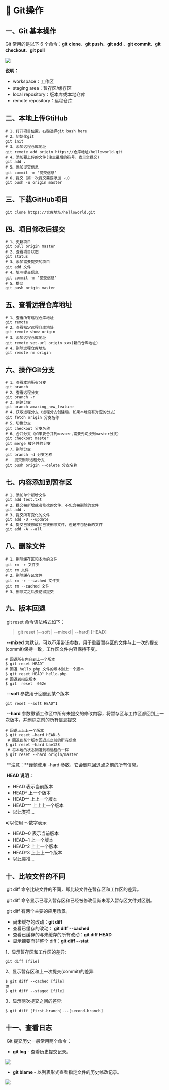 # :page_with_curl: Git操作

## 一、Git 基本操作

Git 常用的是以下 6 个命令：**git clone**、**git push**、**git add** 、**git commit**、**git checkout**、**git pull**

![](E:\MyDocument\devtool\git\01-git.assets\git-command.jpg)

**说明：**

- workspace：工作区
- staging area：暂存区/缓存区
- local repository：版本库或本地仓库
- remote repository：远程仓库

## 二、本地上传GtiHub

~~~ shell
# 1、打开项目位置，右键选择git bash here
# 2、初始化git
git init
# 3、添加远程仓库地址
git remote add origin https://仓库地址/helloworld.git
# 4、添加要上传的文件(注意最后的符号，表示全提交)
git add .
# 5、添加提交信息
git commit -m '提交信息'
# 6、提交（第一次提交需要添加 -u）
git push -u origin master
~~~

## 三、下载GitHub项目

~~~ shell
git clone https://仓库地址/helloworld.git
~~~

## 四、项目修改后提交

~~~ shell
# 1、更新项目
git pull origin master
# 2、查看项目状态
git status
# 3、添加需要提交的项目
git add 文件
# 4、填写提交信息
git commit -m '提交信息'
# 5、提交
git push origin master
~~~

## 五、查看远程仓库地址

~~~ shell
# 1、查看所有远程仓库地址
git remote
# 2、查看指定远程仓库地址
git remote show origin
# 3、添加远程仓库地址
git remote set-url origin xxx(新的仓库地址)
# 4、删除远程仓库地址
git remote rm origin
~~~

## 六、操作Git分支

~~~ shell
# 1、查看本地所有分支
git branch
# 2、查看远程分支
git branch -r
# 3、创建分支
git branch amazing_new_feature
# 4、获取远程分支（远程分支创建后，如果本地没有对应的分支）
git fetch origin 分支名称
# 5、切换分支
git checkout 分支名称
# 6、合并分支（如果要合并到master,需要先切换到master分支）
git checkout master
git merge 被合并的分支
# 7、删除分支
git branch -d 分支名称
# 	提交删除远程分支
git push origin --delete 分支名称

~~~

## 七、内容添加到暂存区

~~~ shell
# 1、添加单个新增文件
git add test.txt
# 2、提交被新增或者修改的文件，不包含被删除的文件
git add .
# 3、提交所有变化的文件
git add -U --update
# 4、提交已被修改和已被删除文件，但是不包括新的文件
git add -A --all
~~~

## 八、删除文件

~~~ shell
# 1、删除缓存区和本地的文件
git rm -r 文件夹
git rm 文件
# 2、删除缓存区文件
git rm -r --cached 文件夹
git rm --cached 文件
# 3、删除完之后要记得提交
~~~

## 九、版本回退

​	git reset 命令语法格式如下：

>  git reset [--soft | --mixed | --hard] [HEAD]

​	**--mixed** 为默认，可以不用带该参数，用于重置暂存区的文件与上一次的提交(commit)保持一致，工作区文件内容保持不变。

~~~ shell
# 回退所有内容到上一个版本
$ git reset HEAD^
# 回退 hello.php 文件的版本到上一个版本
$ git reset HEAD^ hello.php
# 回退到指定版本
$ git  reset  052e           
~~~

​	**--soft** 参数用于回退到某个版本

~~~ shell
git reset --soft HEAD^1
~~~

​	**--hard** 参数撤销工作区中所有未提交的修改内容，将暂存区与工作区都回到上一次版本，并删除之前的所有信息提交

~~~ shell
# 回退上上上一个版本 
$ git reset –hard HEAD~3  
 # 回退到某个版本回退点之前的所有信息
$ git reset –hard bae128  
 # 将本地的状态回退到和远程的一样
$ git reset --hard origin/master   
~~~

​	**注意：**谨慎使用 –hard 参数，它会删除回退点之前的所有信息。

​	**HEAD 说明：**

- HEAD 表示当前版本
- HEAD^ 上一个版本
- HEAD^^ 上上一个版本
- HEAD^^^ 上上上一个版本
- 以此类推...

可以使用 ～数字表示

- HEAD~0 表示当前版本
- HEAD~1 上一个版本
- HEAD^2 上上一个版本
- HEAD^3 上上上一个版本
- 以此类推...

## 十、比较文件的不同

​	git diff 命令比较文件的不同，即比较文件在暂存区和工作区的差异。

​	git diff 命令显示已写入暂存区和已经被修改但尚未写入暂存区文件对区别。

​	git diff 有两个主要的应用场景。

- 尚未缓存的改动：**git diff**
- 查看已缓存的改动： **git diff --cached**
- 查看已缓存的与未缓存的所有改动：**git diff HEAD** 
- 显示摘要而非整个 diff：**git diff --stat** 

1、显示暂存区和工作区的差异:

~~~ shell
git diff [file]
~~~

2、显示暂存区和上一次提交(commit)的差异:

~~~ shell
$ git diff --cached [file]
或
$ git diff --staged [file]
~~~

3、显示两次提交之间的差异:

~~~ shell
$ git diff [first-branch]...[second-branch]
~~~

##  十一、查看日志

​	Git 提交历史一般常用两个命令：

- **git log** - 查看历史提交记录。

![](E:\MyDocument\devtool\git\01-git.assets\git-1.png)

- **git blame <file>** - 以列表形式查看指定文件的历史修改记录。

![](E:\MyDocument\devtool\git\01-git.assets\git-2.png)

